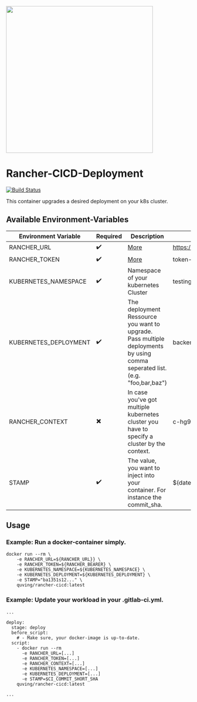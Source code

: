 <img src="https://i.imgur.com/Sv1Oqiu.png" width="400"/>

# Rancher-CICD-Deployment
[![Build Status](https://drone.quving.com/api/badges/Quving/rancher-cicd/status.svg)](https://drone.quving.com/Quving/rancher-cicd)

This container upgrades a desired deployment on your k8s cluster.

## Available Environment-Variables
| Environment Variable  | Required | Description | Example |
|---------------------- |----------|-------------|---|
| RANCHER_URL           |  :heavy_check_mark:        | [More](https://rancher.com/docs/rancher/v2.x/en/cli/#cli-authentication)          | https://rancher.example.com/v3 |
| RANCHER_TOKEN         |  :heavy_check_mark:        | [More](https://rancher.com/docs/rancher/v2.x/en/cli/#cli-authentication)          |  token-8rhz5:jnpc...l74d |
| KUBERNETES_NAMESPACE  |  :heavy_check_mark:        |  Namespace of your kubernetes Cluster                                             |  testing |   |
| KUBERNETES_DEPLOYMENT |  :heavy_check_mark:        | The deployment Ressource you want to upgrade. Pass multiple deployments by using comma seperated list. (e.g. "foo,bar,baz") | backend-api, nginx-web  |   |
| RANCHER_CONTEXT       |  :heavy_multiplication_x:  | In case you've got multiple kubernetes cluster you have to specify a cluster by the context.  |  c-hg9ng:p-49nnp |   |
| STAMP                 |  :heavy_check_mark:        | The value, you want to inject into your container. For instance the commit_sha.   | $(date) |   |

## Usage
### Example: Run a docker-container simply.
```
docker run --rm \
    -e RANCHER_URL=${RANCHER_URL}} \
    -e RANCHER_TOKEN=${RANCHER_BEARER} \
    -e KUBERNETES_NAMESPACE=${KUBERNETES_NAMESPACE} \
    -e KUBERNETES_DEPLOYMENT=${KUBERNETES_DEPLOYMENT} \
    -e STAMP="ba1351s12..." \
    quving/rancher-cicd:latest
```


### Example: Update your workload in your .gitlab-ci.yml.

```
...

deploy:
  stage: deploy
  before_script:
    # - Make sure, your docker-image is up-to-date.
  script:
    - docker run --rm
      -e RANCHER_URL=[...]
      -e RANCHER_TOKEN=[...]
      -e RANCHER_CONTEXT=[...]
      -e KUBERNETES_NAMESPACE=[...]
      -e KUBERNETES_DEPLOYMENT=[...]
      -e STAMP=$CI_COMMIT_SHORT_SHA
    quving/rancher-cicd:latest

...
```
